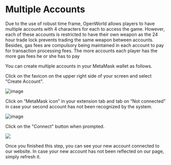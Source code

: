 # Multiple Accounts

Due to the use of robust time frame, OpenWorld allows players to have multiple accounts with 4 characters for each to access the game. However, each of these accounts is restricted to have their own weapon as the 24 hour trade lock prevents trading the same weapon between accounts. Besides, gas fees are compulsory being maintained in each account to pay for transaction processing fees. The more accounts each player has the more gas fees he or she has to pay

You can create multiple accounts in your MetaMask wallet as follows.

Click on the favicon on the upper right side of your screen and select "Create Account".

![image](https://user-images.githubusercontent.com/90205972/134547215-f78d7ba9-43ed-4bd9-b677-341a25132ed6.png)

Click on “MetaMask icon” in your extension tab and tab on “Not connected” in case your second account has not been recognized by the system.

![image](https://user-images.githubusercontent.com/90205972/134549192-61a770ed-b851-48ce-aedc-09148e153c7f.png)

Click on the "Connect" button when prompted.

[![](https://i.imgur.com/9xFxVvp.png)](https://imgur.com/9xFxVvp)

Once you finished this step, you can see your new account connected to our website. In case your new account has not been reflected on our page, simply refresh it.
